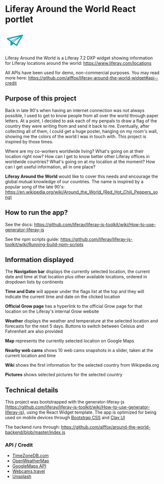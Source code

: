 # Liferay Around the World React portlet

![A paper airplane](https://github.com/alffox/npm-react-liferay-around-the-world-portlet/blob/master/src/main/resources/META-INF/resources/images/logo.svg)

Liferay Around the World is a Liferay 7.2 DXP widget showing information for Liferay locations around the world: https://www.liferay.com/locations

All APIs have been used for demo, non-commercial purposes. You may read more here: https://github.com/alffox/liferay-around-the-world-widget#api--credit

## Purpose of this project

Back in late 90's when having an internet connection was not always possible, I used to get to know people from all over the world through paper letters. At a point, I decided to ask each of my penpals to draw a flag of the country they were writing from and send it back to me. Eventually, after collecting all of them, I could get a huge poster, hanging on my room's wall, showing me the colors of the world I was in touch with. This project is inspired by those times.

Where are my co-workers worldwide living? What's going on at their location right now? How can I get to know better other Liferay offices in worldwide countries? What's going on at my location at the moment? How can I get useful information, all in one place?

**Liferay Around the World** would like to cover this needs and encourage the global mutual knowledge of our countries. The name is inspired by a popular song of the late 90's: https://en.wikipedia.org/wiki/Around_the_World_(Red_Hot_Chili_Peppers_song)

## How to run the app?

See the docs: https://github.com/liferay/liferay-js-toolkit/wiki/How-to-use-generator-liferay-js

See the npm scripts guide: https://github.com/liferay/liferay-js-toolkit/wiki/Running-build-npm-scripts

## Information displayed

The **Navigation bar** displays the currently selected location, the current date and time at that location plus other available locations, ordered in dropdown lists by continents

**Time and Date** will appear under the flags list at the top and they will indicate the current time and date on the clicked location

**Official Grow page** has a hyperlink to the official Grow page for that location on the Liferay's internal Grow website

**Weather** displays the weather and temperature at the selected location and forecasts for the next 5 days. Buttons to switch between Celsius and Fahrenheit are also provided

**Map** represents the currently selected location on Google Maps

**Nearby web cams** shows 10 web cams snapshots in a slider, taken at the current location and time

**Wiki** shows the first information for the selected country from Wikipedia.org

**Pictures** shows selected pictures for the selected country

## Technical details

This project was bootstrapped with the generator-liferay-js [https://github.com/liferay/liferay-js-toolkit/wiki/How-to-use-generator-liferay-js), using the React Widget template.
The app is optimized for being used on mobile devices through [Bootstrap CSS](https://getbootstrap.com/docs/4.1/getting-started/introduction/) and [Clay UI](https://clayui.com/)

The backend runs through: https://github.com/alffox/around-the-world-backend/blob/master/index.js

### API / Credit

- [TimeZoneDB.com](https://timezonedb.com/)
- [OpenWeatherMap](https://openweathermap.org/)
- [GoogleMaps API](https://developers.google.com/maps/documentation/)
- [Webcams.travel](https://www.webcams.travel/)
- [Unsplash](https://unsplash.com/)